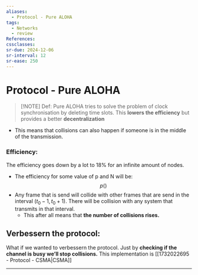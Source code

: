 ```yaml
---
aliases:
  - Protocol - Pure ALOHA
tags:
  - Networks
  - review
References: 
cssclasses:
sr-due: 2024-12-06
sr-interval: 12
sr-ease: 250
---
```

# Protocol - Pure ALOHA

> [!NOTE] Def: 
> Pure ALOHA tries to solve the problem of clock synchronisation by deleting time slots. This **lowers the efficiency** but provides a better **decentralization** 

+ This means that collisions can also happen if someone is in the middle of the transmission. 

### Efficiency: 
The efficiency goes down by a lot to 18% for an infinite amount of nodes.
+ The efficiency for some value of p and N will be: 
  $$
  p()
  $$
+ Any frame that is send will collide with other frames that are send in the interval $(t_0 -1, t_0 + 1)$. There will be collision with any system that transmits in that interval. 
	+ This after all means that **the number of collisions rises.**


## Verbessern the protocol: 
What if we wanted to verbessern the protocol. Just by **checking if the channel is busy we’ll stop collisions.** This implementation is [[1732022695 - Protocol - CSMA|CSMA]]
***